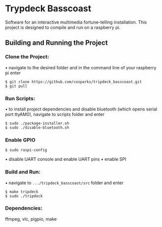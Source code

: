 # Trypdeck Basscoast

Software for an interactive multimedia fortune-telling installation.  This project is designed to compile and run on a raspberry pi.

## Building and Running the Project
### Clone the Project:
• navigate to the desired folder and in the command line of your raspberry pi enter
```
$ git clone https://github.com/cosparks/tripdeck_basscoast.git
$ git pull
```

### Run Scripts:
• to install project dependencies and disable bluetooth (which opens serial port ttyAM0), navigate to scripts folder and enter
```
$ sudo ./package-installer.sh
$ sudo ./disable-bluetooth.sh
```

### Enable GPIO
```
$ sudo raspi-config
```
• disable UART console and enable UART pins
• enable SPI

### Build and Run:
• navigate to `.../tripdeck_basscoast/src` folder and enter
```
$ make tripdeck
$ sudo ./tripdeck
```

### Dependencies:
ffmpeg, vlc, pigpio, make
